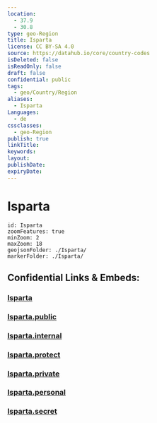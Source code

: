 ```yaml
---
location:
  - 37.9
  - 30.8
type: geo-Region
title: Isparta
license: CC BY-SA 4.0
source: https://datahub.io/core/country-codes
isDeleted: false
isReadOnly: false
draft: false
confidential: public
tags:
  - geo/Country/Region
aliases:
  - Isparta
Languages:
  - de
cssclasses:
  - geo-Region
publish: true
linkTitle:
keywords:
layout:
publishDate:
expiryDate:
---
```


# Isparta

```leaflet
id: Isparta
zoomFeatures: true 
minZoom: 2 
maxZoom: 18
geojsonFolder: ./Isparta/
markerFolder: ./Isparta/
```


## Confidential Links & Embeds: 

### [Isparta](/_Standards/Earth/Continent/Europe/Europe~East/Turkey/Provinces~Turkey/Isparta.md) 

### [Isparta.public](/_public/Earth/Continent/Europe/Europe~East/Turkey/Provinces~Turkey/Isparta.public.md) 

### [Isparta.internal](/_internal/Earth/Continent/Europe/Europe~East/Turkey/Provinces~Turkey/Isparta.internal.md) 

### [Isparta.protect](/_protect/Earth/Continent/Europe/Europe~East/Turkey/Provinces~Turkey/Isparta.protect.md) 

### [Isparta.private](/_private/Earth/Continent/Europe/Europe~East/Turkey/Provinces~Turkey/Isparta.private.md) 

### [Isparta.personal](/_personal/Earth/Continent/Europe/Europe~East/Turkey/Provinces~Turkey/Isparta.personal.md) 

### [Isparta.secret](/_secret/Earth/Continent/Europe/Europe~East/Turkey/Provinces~Turkey/Isparta.secret.md)


